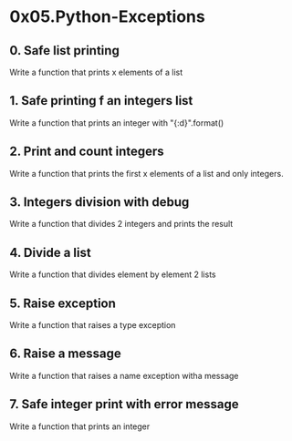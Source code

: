 # 0x05.Python-Exceptions

## 0. Safe list printing
Write a function that prints x elements of a list

## 1. Safe printing f an integers list
Write a function that prints an integer with "{:d}".format()

## 2. Print and count integers
Write a function that prints the first x elements of a list and only integers.

## 3. Integers division with debug
Write a function that divides 2 integers and prints the result

## 4. Divide a list
Write a function that divides element by element 2 lists

## 5. Raise exception
Write a function that raises a type exception

## 6. Raise a message
Write a function that raises a name exception witha message

## 7. Safe integer print with error message
Write a function that prints an integer

## 
